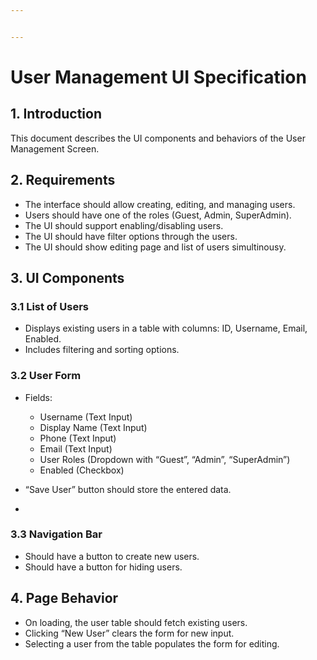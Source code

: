 ```yaml
---


---
```


<h1 id="user-management-ui-specification">User Management UI Specification</h1>
<h2 id="introduction">1. Introduction</h2>
<p>This document describes the UI components and behaviors of the User Management Screen.</p>
<h2 id="requirements">2. Requirements</h2>
<ul>
<li>The interface should allow creating, editing, and managing users.</li>
<li>Users should have one of the roles (Guest, Admin, SuperAdmin).</li>
<li>The UI should support enabling/disabling users.</li>
<li>The UI should have filter options through the users.</li>
<li>The UI should show editing page and list of users simultinousy.</li>
</ul>
<h2 id="ui-components">3. UI Components</h2>
<h3 id="list-of-users">3.1  List of Users</h3>
<ul>
<li>Displays existing users in a table with columns: ID, Username, Email, Enabled.</li>
<li>Includes filtering and sorting options.</li>
</ul>
<h3 id="user-form">3.2 User Form</h3>
<ul>
<li>
<p>Fields:</p>
<ul>
<li>Username (Text Input)</li>
<li>Display Name (Text Input)</li>
<li>Phone (Text Input)</li>
<li>Email (Text Input)</li>
<li>User Roles (Dropdown with “Guest”, “Admin”, “SuperAdmin”)</li>
<li>Enabled (Checkbox)</li>
</ul>
</li>
<li>
<p>“Save User” button should store the entered data.</p>
</li>
<li></li>
</ul>
<h3 id="navigation-bar">3.3 Navigation Bar</h3>
<ul>
<li>Should have a button to create new users.</li>
<li>Should have a button for hiding users.</li>
</ul>
<h2 id="page-behavior">4. Page Behavior</h2>
<ul>
<li>On loading, the user table should fetch existing users.</li>
<li>Clicking “New User” clears the form for new input.</li>
<li>Selecting a user from the table populates the form for editing.</li>
</ul>

